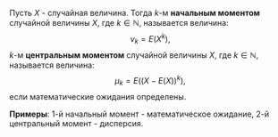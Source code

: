 Пусть $X$ - случайная величина. Тогда
$k$-м **начальным моментом** случайной величины $X$, где $k\in\mathbb{N}$, называется величина:$$\nu_k=E(X^k),$$
$k$-м **центральным моментом** случайной величины $X$, где $k\in\mathbb{N}$, называется величина:$$\mu_k=E\Big(\big(X-E(X)\big)^k\Big),$$если математические ожидания определены.

**Примеры**: 1-й начальный момент - математическое ожидание, 2-й центральный момент - дисперсия.
